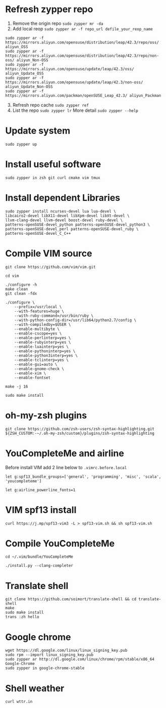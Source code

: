 # Refresh zypper repo
1. Remove the origin repo `sudo zypper mr -da`
2. Add local reop `sudo zypper ar -f repo_url defile_your_reop_name`
```
sudo zypper ar -f https://mirrors.aliyun.com/opensuse/distribution/leap/42.3/repo/oss/ aliyun_OSS 
sudo zypper ar -f https://mirrors.aliyun.com/opensuse/distribution/leap/42.3/repo/non-oss/ aliyun_Non-OSS
sudo zypper ar -f https://mirrors.aliyun.com/opensuse/update/leap/42.3/oss/ aliyun_Update_OSS
sudo zypper ar -f https://mirrors.aliyun.com/opensuse/update/leap/42.3/non-oss/ aliyun_Update_Non-OSS
sudo zypper ar -f https://mirrors.aliyun.com/packman/openSUSE_Leap_42.3/ aliyun_Packman
```
3. Refresh repo cache `sudo zypper ref`
4. List the repo `sudo zypper lr`
More detail `sudo zypper --help`

# Update system
```
sudo zypper up
```
# Install useful software
```
sudo zypper in zsh git curl cmake vim tmux
```
# Install dependent Libraries
```
sudo zypper install ncurses-devel lua lua-devel \
libcairo2-devel libX11-devel libXpm-devel libXt-devel \
llvm-clang-devel llvm-devel boost-devel ruby-devel \
patterns-openSUSE-devel_python patterns-openSUSE-devel_python3 \
patterns-openSUSE-devel_perl patterns-openSUSE-devel_ruby \
patterns-openSUSE-devel_C_C++
```
# Compile VIM source
```
git clone https://github.com/vim/vim.git
```

```
cd vim
```

```
./configure -h
make clean
git clean -fdx

./configure \
    --prefix=/usr/local \
    --with-features=huge \
    --with-ruby-command=/usr/bin/ruby \
    --with-python-config-dir=/usr/lib64/python2.7/config \
    --with-compiledby=$USER \
    --enable-multibyte \
    --enable-cscope=yes \
    --enable-perlinterp=yes \
    --enable-rubyinterp=yes \
    --enable-luainterp=yes \
    --enable-pythoninterp=yes \
    --enable-python3interp=yes \
    --enable-tclinterp=yes \
    --enable-gui=auto \
    --enable-gnome-check \
    --enable-xim \
    --enable-fontset
```

```
make -j 16
```

```
sudo make install
```
# oh-my-zsh plugins
```
git clone https://github.com/zsh-users/zsh-syntax-highlighting.git ${ZSH_CUSTOM:-~/.oh-my-zsh/custom}/plugins/zsh-syntax-highlighting
```
# YouCompleteMe and airline
Before install VIM add 2 line below to `.vimrc.before.local`
```
let g:spf13_bundle_groups=['general', 'programming', 'misc', 'scala', 'youcompleteme']
```

```
let g:airline_powerline_fonts=1
```
# VIM spf13 install
```
curl https://j.mp/spf13-vim3 -L > spf13-vim.sh && sh spf13-vim.sh
```
# Compile YouCompleteMe
```
cd ~/.vim/bundle/YouCompleteMe
```
```
./install.py --clang-completer
```
# Translate shell
```
git clone https://github.com/soimort/translate-shell && cd translate-shell
make
sudo make install
trans :zh hello
```
# Google chrome
```
wget https://dl.google.com/linux/linux_signing_key.pub
sudo rpm --import linux_signing_key.pub
sudo zypper ar http://dl.google.com/linux/chrome/rpm/stable/x86_64 Google-Chrome
sudo zypper in google-chrome-stable
```

# Shell weather
```
curl wttr.in
```
